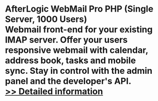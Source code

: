 # AfterLogic WebMail Pro PHP (Single Server, 1000 Users)<br />Webmail front-end for your existing IMAP server. Offer your users responsive webmail with calendar, address book, tasks and mobile sync. Stay in control with the admin panel and the developer's API.<br />[>> Detailed information](https://secure.shareit.com/shareit/product.html?productid=300193238&affiliateid=200057808)